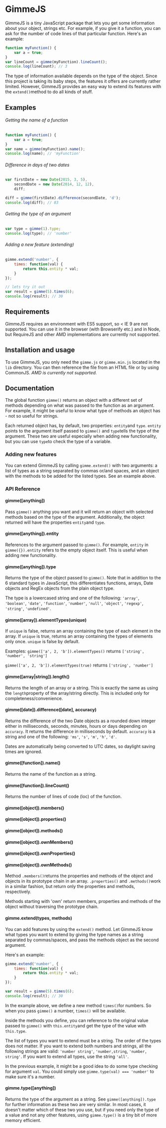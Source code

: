 # GimmeJS

GimmeJS is a tiny JavaScript package that lets you get some information about your object, strings etc. For example, if you give it a function, you can ask for the number of code lines of that particular function. Here's an example:

```js
function myFunction() {
	var a = true;
}
var lineCount = gimme(myFunction).lineCount();
console.log(lineCount); // 3
```

The type of information available depends on the type of the object. Since this project is taking its baby steps, the features it offers are currently rather limited. However, GimmeJS provides an easy way to extend its features with the `extend()`method to do all kinds of stuff.

## Examples
###### Getting the name of a function
```js
function myFunction() {
	var a = true;
}
var name = gimme(myFunction).name();
console.log(name); // 'myFunction'
```

###### Difference in days of two dates
```js
var firstDate = new Date(2015, 3, 5),
	secondDate = new Date(2014, 12, 12),
	diff;

diff = gimme(firstDate).difference(secondDate, 'd');
console.log(diff); // 83
```

###### Getting the type of an argument
```js
var type = gimme(1).type;
console.log(type); // 'number'
```

###### Adding a new feature (extending)
```js
gimme.extend('number', {
	times: function(val) {
		return this.entity * val;
	}
});

// lets try it out
var result = gimme(5).times(6);
console.log(result); // 30
```

## Requirements
GimmeJS requires an environment with ES5 support, so < IE 9 are not supported. You can use it in the browser (with Browserify etc.) and in Node, but RequireJS and other AMD implementations are currently not supported.

## Installation and usage
To use GimmeJS, you only need the `gimme.js` or `gimme.min.js` located in the `lib` directory. You can then reference the file from an HTML file or by using CommonJS. *AMD is currently not supported.*

## Documentation
The global function `gimme()` returns an object with a different set of methods depending on what was passed to the function as an argument. For example, it might be useful to know what type of methods an object has - not so useful for strings.

Each returned object has, by default, two properties: `entity`and `type`. `entity` points to the argument itself passed to `gimme()` and `type`tells the type of the argument. These two are useful especially when adding new functionality, but you can use `type`to check the type of a variable.

### Adding new features
You can extend GimmeJS by calling `gimme.extend()` with two arguments: a list of types as a string separated by commas or/and spaces, and an object with the methods to be added for the listed types. See an example above. 

### API Reference
#### gimme([anything])
Pass `gimme()` anything you want and it will return an object with selected methods based on the type of the argument. Additionally, the object returned will have the properties `entity`and `type`.

#### gimme([anything]).entity
References to the argument passed to `gimme()`. For example, `entity` in `gimme({}).entity` refers to the empty object itself. This is useful when adding new functionality.

#### gimme([anything]).type
Returns the type of the object passed to `gimme()`. Note that in addition to the 6 standard types in JavaScript, this differentiates functions, arrays, Date objects and RegEx objects from the plain object type.

The type is a lowercased string and one of the following: `'array'`, `'boolean'`, `'date'`, `'function'`, `'number'`, `'null'`, `'object'`, `'regexp'`, `'string'`, `'undefined'`.

#### gimme([array]).elementTypes(unique)
If `unique` is false, returns an array containing the type of each element in the array. If `unique` is true, returns an array containing the types of elements only once. `unique` is false by default.

Examples: 
`gimme(['a', 2, 'b']).elementTypes()` returns `['string', 'number', 'string']`

`gimme(['a', 2, 'b']).elementTypes(true)` returns `['string', 'number']`

#### gimme([array|string]).length()
Returns the length of an array or a string. This is exactly the same as using the `length`property of the array/string directly. This is included only for completeness/convenience.

#### gimme([date]).difference([date], accuracy)
Returns the difference of the two Date objects as a rounded down integer either in milliseconds, seconds, minutes, hours or days depending on `accuracy`. It returns the difference in milliseconds by default. `accuracy` is a string and one of the following: `'ms'`, `'s'`, `'m'`, `'h'`, `'d'`.

Dates are automatically being converted to UTC dates, so daylight saving times are ignored.

#### gimme([function]).name()
Returns the name of the function as a string.

#### gimme([function]).lineCount()
Returns the number of lines of code (loc) of the function.

#### gimme([object]).members()
#### gimme([object]).properties()
#### gimme([object]).methods()
#### gimme([object]).ownMembers()
#### gimme([object]).ownProperties()
#### gimme([object]).ownMethods()
Method `.members()`returns the properties and methods of the object and objects in its prototype chain in an array. `.properties()` and `.methods()`work in a similar fashion, but return only the properties and methods, respectively.

Methods starting with 'own' return members, properties and methods of the object without traversing the prototype chain.


#### gimme.extend(types, methods)
You can add features by using the `extend()` method. Let GimmeJS know what types you want to extend by giving the type names as a string separated by commas/spaces, and pass the methods object as the second argument.

Here's an example:

```js
gimme.extend('number', {
	times: function(val) {
		return this.entity * val;
	}
});

var result = gimme(5).times(6);
console.log(result); // 30
```

In the example above, we define a new method `times()`for numbers. So when you pass `gimme()` a number, `times()` will be available.

Inside the methods you define, you can reference to the original value passed to `gimme()` with `this.entity`and get the type of the value with `this.type`.

The list of types you want to extend must be a string. The order of the types does not matter. If you want to extend both numbers and strings, all the following strings are valid: `'number string'`, `'number,string`, `'number, string'`. If you want to extend all types, use the string `'all'`.

In the previous example, it might be a good idea to do some type checking for argument `val`. You could simply use `gimme.type(val) === 'number'` to make sure it's a number.

#### gimme.type([anything])
Returns the type of the argument as a string. See `gimme([anything]).type` for further information as these two are very similar. In most cases, it doesn't matter which of these two you use, but if you need only the type of a value and not any other features, using `gimme.type()` is a tiny bit of more memory efficient.
